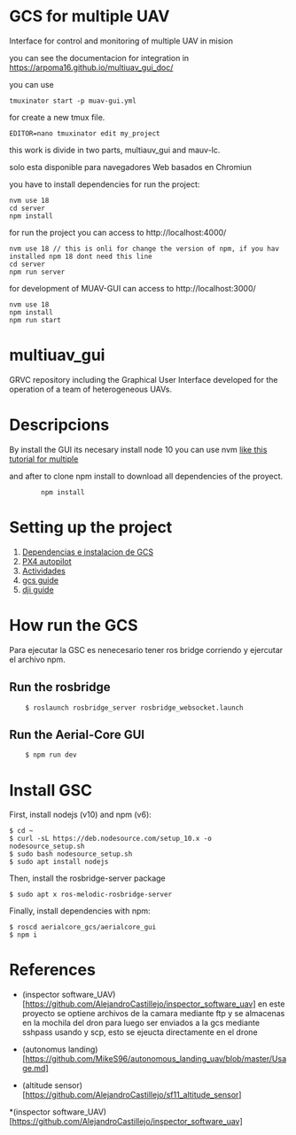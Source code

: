 # GCS for multiple UAV

Interface for control and monitoring of multiple UAV in mision

you can see the documentacion for integration in https://arpoma16.github.io/multiuav_gui_doc/

you can use

```
tmuxinator start -p muav-gui.yml
```

for create a new tmux file.

```
EDITOR=nano tmuxinator edit my_project
```

this work is divide in two parts, multiauv_gui and mauv-lc.

solo esta disponible para navegadores Web basados en Chromiun

you have to install dependencies
for run the project:

```
nvm use 18
cd server
npm install
```

for run the project you can access to http://localhost:4000/

```
nvm use 18 // this is onli for change the version of npm, if you hav installed npm 18 dont need this line
cd server
npm run server
```

for development of MUAV-GUI can access to http://localhost:3000/

```
nvm use 18
npm install
npm run start
```

# multiuav_gui

GRVC repository including the Graphical User Interface developed for the operation of a team of heterogeneous UAVs.

# Descripcions

By install the GUI its necesary install node 10 you can use nvm [like this tutorial for multiple](https://www.baeldung.com/linux/multiple-node-js-versions)

and after to clone npm install to download all dependencies of the proyect.

```
        npm install

```

# Setting up the project

1. [Dependencias e instalacion de GCS](guides/HOWRUN.md)
1. [PX4 autopilot](guides/Autopilot-Px4.md)
1. [Actividades](guides/Activities.md)
1. [gcs guide](guides/gcs_guide.md)
1. [dji guide](guides/gcs_guide.md)

# How run the GCS

Para ejecutar la GSC es nenecesario tener ros bridge corriendo y ejercutar el archivo npm.

## Run the rosbridge

```
    $ roslaunch rosbridge_server rosbridge_websocket.launch

```

## Run the Aerial-Core GUI

```
    $ npm run dev
```

# Install GSC

First, install nodejs (v10) and npm (v6):

```
$ cd ~
$ curl -sL https://deb.nodesource.com/setup_10.x -o nodesource_setup.sh
$ sudo bash nodesource_setup.sh
$ sudo apt install nodejs
```

Then, install the rosbridge-server package

```
$ sudo apt x ros-melodic-rosbridge-server
```

Finally, install dependencies with npm:

```
$ roscd aerialcore_gcs/aerialcore_gui
$ npm i
```

# References

- (inspector software_UAV)[https://github.com/AlejandroCastillejo/inspector_software_uav] en este proyecto se optiene archivos de la camara mediante ftp y se almacenas en la mochila del dron para luego ser enviados a la gcs mediante sshpass usando y scp, esto se ejeucta directamente en el drone

- (autonomus landing)[https://github.com/MikeS96/autonomous_landing_uav/blob/master/Usage.md]

- (altitude sensor)[https://github.com/AlejandroCastillejo/sf11_altitude_sensor]

\*(inspector software_UAV)[https://github.com/AlejandroCastillejo/inspector_software_uav]
